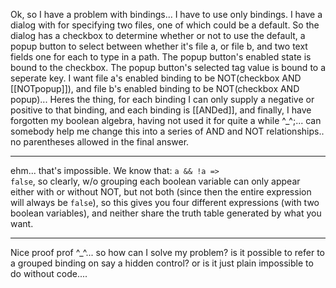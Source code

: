 Ok, so I have a problem with bindings... I have to use only bindings.  I have a dialog with for specifying two files, one of which could be a default.  So the dialog has a checkbox to determine whether or not to use the default, a popup button to select between whether it's file a, or file b, and two text fields one for each to type in a path.  The popup button's enabled state is bound to the checkbox.  The popup button's selected tag value is bound to a seperate key. I want file a's enabled binding to be NOT(checkbox AND [[NOTpopup]]), and file b's enabled binding to be NOT(checkbox AND popup)... Heres the thing, for each binding I can only supply a negative or positive to that binding, and each binding is [[ANDed]], and finally, I have forgotten my boolean algebra, having not used it for quite a while ^_^;... can somebody help me change this into a series of AND and NOT relationships.. no parentheses allowed in the final answer.

----

ehm... that's impossible. We know that: <code>a && !a => false</code>, so clearly, w/o grouping each boolean variable can only appear either with or without NOT, but not both (since then the entire expression will always be <code>false</code>), so this gives you four different expressions (with two boolean variables), and neither share the truth table generated by what you want.

----

Nice proof prof ^_^... so how can I solve my problem?  is it possible to refer to a grouped binding on say a hidden control? or is it just plain impossible to do without code....